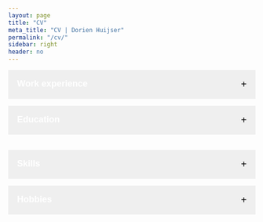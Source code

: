 ```yaml
---
layout: page
title: "CV"
meta_title: "CV | Dorien Huijser"
permalink: "/cv/"
sidebar: right
header: no
---
```


<html>

<head>
  <link rel="stylesheet" href="../../assets/css/collapsible.scss">
</head>

<style>
    /* Code to create collapsible */
.collapsible {
  background-color: $ci-1;
  color: white;
  cursor: pointer;
  padding: 18px;
  width: 100%;
  border: none;
  text-align: left;
  outline: none;
  font-size: large;
}

.active, .collapsible:hover {
  background-color: $ci-2;
}

.content {
  padding: 0 18px;
  display: none;
  overflow: hidden;
  background-color: #fff;
}

.collapsible:after {
  content: '\002B'; /* Unicode character for "plus" sign (+) */
  font-size: 20px;
  color: black;
  float: right;
  margin-left: 5px;
}

.collapsible:active:after {
  content: "\2212"; /* Unicode character for "minus" sign (-) */
}
</style>

</html>

<html>

<body>

<div data-content>
<button type="button" class="collapsible"><b>Work experience</b></button>
<div class="content">
<h4 style="color:green">2020-current: Lab and data manager</h4>
    <em>Society, Youth and Neuroscience Connected (<a href="https://erasmus-synclab.nl/" target="_blank">SYNC</a>) lab, Erasmus University Rotterdam, Rotterdam</em>
    <details>
        <summary style="font-size:small; color:grey">Read more</summary>
<ul>
    <li>As <b>data manager</b>, I formulate ways to move towards <strong>open science practices</strong> and look at how we handle our research data (privacy, data structure, long-term access, etc.) and how we can improve that. In both data management and open science, I try to educate myself as much as possible and keep a close eye on international developments, connecting with researchers and support staff from national and international institutions.</li>
    <li>As <b>lab manager</b>, I coordinate and support with all kinds of lab-wide events and initiatives, including (but not limited to):
        <ul>
            <li>organizing meetings</li>
            <li>functioning as liaison between the SYNC lab and EUR's research support staff</li>
            <li>improving how we work (incl. with data)</li>
            <li>involvement in your citizen science platform, <a href="https://youngxperts.nl">"YoungXperts"</a>, where youth are actively involved in our research during brainstorms and cocreation sessions </li>
        </ul></li></ul>
</details>
 <h4 style="color:green">2020-current: Data manager</h4>
    <em>Leiden Consortium on Individual Development (<a href="https://www.universiteitleiden.nl/en/research/research-projects/social-and-behavioural-sciences/leiden-consortium-on-individual-development-l-cid" target="_blank">L-CID</a>), Leiden University, Leiden</em>
<details>
   <summary style="font-size:small; color:grey">Read more</summary>
<p>As data manager for L-CID, a large multi-cohort twin study, I aim to make our data and metadata <a href="https://www.go-fair.org/fair-principles/" target="_blank">FAIR</a> and our documentation interpretable, in order for this amazing dataset to be useful and useable in the future.</p>
    </details>
 <h4 style="color:green">2019-2020: Data manager</h4>
    <em><a href="https://brainanddevelopment.nl/" target="_blank">Brain and Development Research Center</a>, Leiden University, Leiden</em>
<details><summary style="font-size:small; color:grey">Read more</summary>
    <p>In this developmental psychology group, I helped researchers transition towards applying better data management and open research practices, such as folder structures and versioning, preregistration, data sharing and privacy issues. I continued this job when the Research Center was split up into the <a href="https://erasmus-synclab.nl" target="_blank">SYNC lab</a> and the <a href="https://changeleiden.nl" target="_blank">CHANGE Leiden</a> research platform.</p>
    </details> 
 <h4 style="color:green">2019-2020: Educational content developer and e-moderator</h4>
<em><a href="https://www.umcutrecht.nl/en/educational-expertise" target="_blank">Utrecht University Medical Center</a> and <a href="https://www.ivd-utrecht.nl/en" target="_blank">Animal Welfare Body</a>, Utrecht.</em>
    <details><summary style="font-size:small; color:grey">Read more</summary>
<p>In the development and testing phase of the learning track <a href="https://www.uu.nl/en/events/my-animal-research-experimental-design-fully-booked" target="_blank">"My Animal Research: Experimental Design"</a>, a learning track for PhD students who are setting up an animal experiment, I developed the contents of the online learning environment and functioned as e-moderator during the pilot phase of the project (Sept.-Dec. 2019), keeping contact with all involved participants, teachers and coordinators.</p>
        </details>
 <h4 style="color:green">2010-2019: Several side-jobs</h4>
<details><summary style="font-size:small; color:grey">Read more</summary>During my secondary school and university studies, I had several side jobs, including:
<ul>
    <li>2016-2019: Tutor for several secondary school pupils in several subjects (e.g, maths, chemistry, Latin, Greek)</li>
    <li>2018-2019: Student assistant on the <a href="https://juniorhersenen.nl/onderzoeken/brainlinks/" target="_blank">Brainlinks</a> project at the <a href="https://brainanddevelopment.nl/" target="_blank">Brain and Development Research Center</a>, Leiden University</li>
    <li>2016: <a href="https://www.studiekring.nl/samenwerken/zomerschool" target="_blank">Summer school</a> tutor (maths and Latin): pupils had the chance to still go to the next year if they passed a test after two weeks of additional study in the summer</li>
    <li>2014-2016: Sales employee at <a href="https://www.blokker.nl/" target="_blank">Blokker</a>, Utrecht</li>
    <li>2012-2013: Cashier at <a href="https://www.jumbo.com/" target="_blank">Jumbo</a> supermarket, Leeuwarden</li>
    </ul>
    </details>
</div>

<br>

<button type="button" class="collapsible"><b>Education</b></button>

<div class="content">
  <h4 style="color:orange">2016-2019: Online courses</h4>
    <details><summary style="font-size:small; color:grey">Read more</summary>
      <p>To gain some more relevant skills, I followed several online courses, including:</p>
        <ul>
          <li>2019-2020: Specialization "Data Science: Foundations using R" - <i>Johns Hopkins University via <a href="https://www.coursera.org/specializations/data-science-foundations-r" target="_blank">Coursera</a></i></li>   
          <li>2019: Research data management and sharing (grade: 89.7%) - <i>UNC & University of Edinburgh via <a href="https://www.coursera.org/learn/data-management" target="_blank">Coursera</a></i></li>
          <li>2019: Adobe InDesign Made Easy: A Beginners Guide to InDesign - <i>Infinite Skills via <a href="https://www.udemy.com/course/adobe-indesign-made-easy/" target="_blank">Udemy</a></i></li>
          <li>2016: Several statistics courses (average grade: 92.6%): Basic statistics, Inferential statistics, quantitative methods - <i>University of Amsterdam via <a href="https://www.coursera.org/specializations/social-science" target="_blank">Coursera</a></i></li>
        </ul>
    </details>
  <h4 style="color:orange">2016-2019: MSc Neuroscience and Cognition <a href="https://www.uu.nl/masters/en/neuroscience-and-cognition/study-programme" target="_blank">(8.5)</a></h4>
    <em>Utrecht University, Utrecht</em>, incl. <a href="https://studyguidelifesciences.nl/profiles/communication-profile" target="_blank">minor</a> Science Education and Communication
    <details><summary style="color:grey">Theses and reports</summary>
    <p><ul>
      <li>Huijser, D.C. (2018). Neural mechanisms of adolescent fear extinction and fear extinction during reconsolidation: a literature review. <i>Master thesis</i>, <a href="https://dspace.library.uu.nl/handle/1874/401338" target="_blank">link to thesis</a>.</li>
      <li>Huijser, D.C. (2018). Tapping Trust Task (TTT): Investigating the mechanisms of interpersonal synchrony in the trust game. <i>Internship report</i>, <a href="http://dspace.library.uu.nl/handle/1874/401911" target="_blank">link to report</a>.</li>
      <li>Huijser, D.C. (2017). Using audiovisual recalibration to restore spatial hearing in the human brainstem during asymmetrical hearing loss. <i>Internship report</i>. Embargoed.</li>
      <li>Huijser, D.C. (2017). Functional connectivity changes and cognitive deficits in Alzheimer’s Disease. <i>Journal of Neuroscience and Cognition</i>, <a href="http://journal.neuroscience-cognition.org/archive/19" target="_blank"><i>11</i>(1)</a>, <a href="https://doi.org/10.31237/osf.io/853a7" target="_blank">link to review in Thesis commons</a>.</li>
    </ul></p>
    </details>
    <details><summary style="color:grey">Additional activities</summary>
      <p><ul>
        <li>2018-2019: Intern education - <i><a href="https://umu.nl/" target="_blank">Utrecht University Museum</a>, Utrecht</i><br> As part of my minor Science education and communication, I developed an <a href="https://umu.nl/onderwijs/vo/wetenschapsworkshop-aandacht-havo-vwo/" target="_blank">educational program</a> for the University Museum Utrecht for secondary school pupils (havo/vwo 1-2 and vmbo 1-3) about social sciences (attention), using the methods of inquiry-based learning (onderzoekend leren)</li>
        <li>2018: Literature research: "Neural mechanisms of adolescent fear extinction and fear extinction during reconsolidation: a literature review", supervised by dr. Marieke Bos and prof. dr. Joke Baas.</li>
        <li>2017-2018: Research intern - <i><a href="https://brainanddevelopment.nl/" target="_blank">Brain and Development Research Center</a>, Leiden University, Leiden</i><br>During this internship, I set up, carried out and wrote about an fMRI study and planned and tested many adolescents (9-17 years old) for a large longitudinal research project (<a href="https://juniorhersenen.nl/onderzoeken/brainlinks/" target="_blank">Brainlinks</a>)</li>
        <li>2017-2018: Author (<a href="http://journal.neuroscience-cognition.org/archive/19" target="_blank">2017: 11(1)</a>) and reviewer (<a href="http://journal.neuroscience-cognition.org/archive" target="_blank">2017: 11(1-2) & 2018: 12(1-2)</a>) at the Journal of Neuroscience and Cognition</li>
        <li>2016-2017: Secretary - <i><a href="https://www.mindthebrain.nl/" target="_blank">Mind the Brain</a> symposium, Utrecht University, Utrecht</i><br>With 8 students, we organized a two-day neuroscience symposium, themed "Criminal Minds"</li>
        <li>2016-2017: Research intern - <i><a href="https://www.uu.nl/medewerkers/organogram/FSW/54/269" target="_blank">Experimental Psychology</a>, Utrecht University, Utrecht</i><br>During this project, I set up, carried out and wrote about a longitudinal experiment into unilateral hearing loss and sound localization among healthy adults</li></ul></p>
    </details>

 <h4 style="color:orange">2013-2016: BSc Liberal Arts and Sciences <a href="https://www.uu.nl/bachelors/liberal-arts-and-sciences" target="_blank">(8.2)</a></h4>
<em>Utrecht University, Utrecht</em>, incl. <a href="https://students.uu.nl/gw/las/studieprogramma/major/hoofdrichting" target="_blank">major</a> Cognitive and Neurobiological Psychology + <a href="https://students.uu.nl/gw/taalontwikkeling" target="_blank">minor</a> Language Development
<details><summary style="color:grey">Theses</summary>
<p><ol>
        <li>Huijser, D.C., & Lichtenberg, L. (2016). Social Status and Status Motivations: The Association between the Wish for Popularity and Social Status in Late Childhood. Bachelor thesis, <a href="http://dspace.library.uu.nl/handle/1874/338248" target="_blank">http://dspace.library.uu.nl/handle/1874/338248</a><br>
            Thesis supervised by dr. Aart Franken, grade: 8.0/10</li>
        <li>Huijser, D.C., Bakermans, M., Purkins, M. (2015). Looking down, moving up. An interdisciplinary approach to the consequences of the current language situation that has developed as a result of the elite status of the English language in India. Interdisciplinary bachelor thesis, <a href="http://dspace.library.uu.nl/handle/1874/340072" target="_blank">http://dspace.library.uu.nl/handle/1874/340072</a><br>
        Thesis supervised by dr. Merel van Goch, grade: 7.9/10</li>
</ol></p>
    </details>
  <h4 style="color:orange">2007-2013: Voorbereidend Wetenschappelijk Onderwijs (VWO) (8.1)</h4>
<em><a href="https://www.cgbn.nl/" target="_blank">Christelijk Gymnasium Beyers Naudé</a>, Leeuwarden</em>, profile Economics and Society
<br>
</div>
<br>
<button type="button" class="collapsible"><b>Skills</b></button>

<div class="content">
    <h4 style="color:blue">Languages</h4>
    <ul>
    <li>Dutch (native)</li>
    <li>English (competent in writing, understanding, speaking)</li>
    <li>French, German, Frisian (basic)</li>
</ul>
    <h4 style="color:blue">Software</h4>
    <ul>
        <li>Microsoft Office and Google alternatives</li>
        <li>Git(hub)</li>
        <li>Markdown</li>
        <li>HTML</li>
        <li>Interactive presentation tools, e.g., Miro, Slido, Mentimeter, Google Slides</li>
        <li>R</li>
        <li>E-prime</li>
        <li>Adobe InDesign</li>
        <li>Matlab</li>
        <li>SPSS</li>
    </ul>
    <h4 style="color:blue">Competences</h4>
    <p>Please also see the <a href="/testimonials" target="_blank">Testimonial page</a></p>
    <ul>
    <li>Organization</li>
    <li>Analytical</li>
    <li>Collaborative</li>
    <li>Goal-oriented</li>
    <li>Eager to learn</li>
    <li>Communicative</li>
    </ul></div>

<br>

<button type="button" class="collapsible"><b>Hobbies</b></button>

<div class="content">
    <ul>
    <li>Playing guitar and ukulele</li>
    <li>Coloring</li>
    <li>Swimming</li>
    <li>Reading popular-scientific articles and books</li>
    </ul></div>

<script>
/* script for creating a collapsible element */
    var coll = document.getElementsByClassName("collapsible");
var i;
    for (i = 0; i < coll.length; i++) {
  coll[i].addEventListener("click", function() {
    this.classList.toggle("active");
    var content = this.nextElementSibling;
    if (content.style.display === "block") {
      content.style.display = "none";
    } else {
      content.style.display = "block";
    }
  });
}
</script>

<script src="../assets/js/table-of-contents.js" type="text/javascript"></script>
<script>
/* script for making a page toc-*/
    tableOfContents('[data-content]', '[data-toc]', {
		heading: 'Page contents', // Change the headings
		listType: 'ul', // Change the list type
		levels: 'h2, h3' // Change the levels used
	});
</script>

</div>

</body>

</html>
